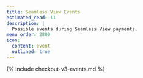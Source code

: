 ```yaml
---
title: Seamless View Events
estimated_read: 11
description: |
  Possible events during Seamless View payments.
menu_order: 2800
icon:
  content: event
  outlined: true
---
```


{% include checkout-v3-events.md %}
